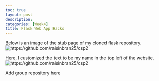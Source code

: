 ```yaml
---
toc: true
layout: post
description:
categories: [Week4]
title: Flask Web App Hacks
---
```


Below is an image of the stub page of my cloned flask repository. 
![]({{site.baseurl}}/images/customname.png "https://github.com/raisinbran25/csp2")  
  
Here, I customized the text to be my name in the top left of the website.  
![]({{site.baseurl}}/images/pythontest.png "https://github.com/raisinbran25/csp2")  
  
Add group repository here
